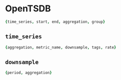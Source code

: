 # OpenTSDB

```coffeescript
{time_series, start, end, aggregation, group}
```

## `time_series`

```coffeescript
{aggregation, metric_name, downsample, tags, rate}
```

## `downsample`

```coffeescript
{period, aggregation}
```

